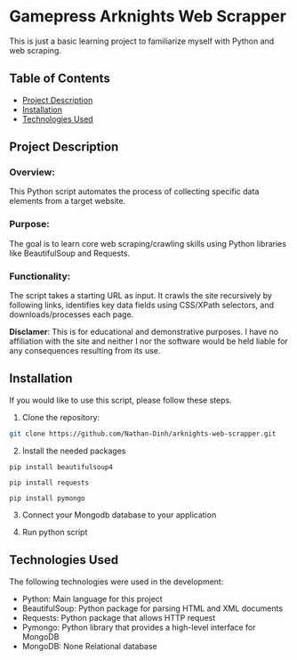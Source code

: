 # Gamepress Arknights Web Scrapper

This is just a basic learning project to familiarize myself with Python and web scraping.

## Table of Contents

- [Project Description](#project-description)
- [Installation](#installation)
- [Technologies Used](#Technologies-Used)

## Project Description
### Overview:
This Python script automates the process of collecting specific data elements from a target website.

### Purpose:
The goal is to learn core web scraping/crawling skills using Python libraries like BeautifulSoup and Requests.

### Functionality:
The script takes a starting URL as input. It crawls the site recursively by following links, identifies key data fields using CSS/XPath selectors, and downloads/processes each page. 

**Disclamer**: 
This is for educational and demonstrative purposes. I have no affiliation with the site and neither 
I nor the software would be held liable for any consequences resulting from its use.

## Installation

If you would like to use this script, please follow these steps.

1. Clone the repository:

```bash
git clone https://github.com/Nathan-Dinh/arknights-web-scrapper.git
```

2. Install the needed packages 

```shell
pip install beautifulsoup4
```

```shell
pip install requests
```

```shell
pip install pymongo
```

3. Connect your Mongodb database to your application
   
4. Run python script 

## Technologies Used

The following technologies were used in the development:

- Python: Main language for this project
- BeautifulSoup: Python package for parsing HTML and XML documents
- Requests: Python package that allows HTTP request 
- Pymongo: Python library that provides a high-level interface for MongoDB
- MongoDB: None Relational database

